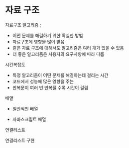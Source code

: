 # 자료 구조

자료구조
알고리즘 :

- 어떤 문제를 해결하기 위한 확실한 방법
- 자료구조에 영향을 많이 받음
- 같은 자료 구조에 대해서도 알고리즘은 여러 개가 있을 수 있음
- 더 좋은 알고리즘은 사용자의 요구사항에 따라 다름

시간복잡도

- 특정 알고리즘이 어떤 문제를 해결하는데 걸리는 시간
- 코드에서 성능에 많은 영향을 주는
- 반복문이 여러 번 반복될 수록 시간이 걸림

배열

- 일반적인 배열

- 자바스크립트 배열

연결리스트

연결리스트 구현
